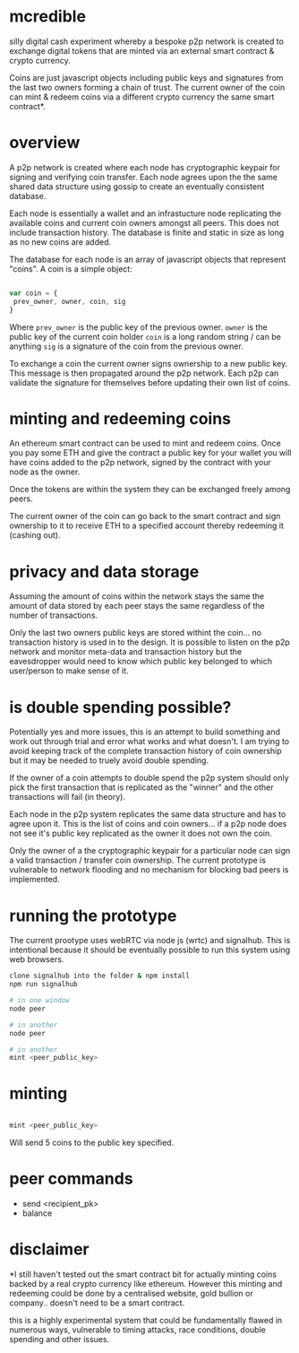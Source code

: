
# mcredible

silly digital cash experiment whereby a bespoke p2p network is created to exchange
 digital tokens that are minted via an external smart contract & crypto currency.

Coins are just javascript objects including public keys and signatures from the
 last two owners forming a chain of trust. The current owner of the coin can mint
 & redeem coins via a different crypto currency the same smart contract*.

# overview

A p2p network is created where each node has cryptographic keypair for signing
 and verifying coin transfer. Each node agrees upon the the same shared data structure
 using gossip to create an eventually consistent database.

Each node is essentially a wallet and an infrastucture node replicating the
 available coins and current coin owners amongst all peers. This does not include
 transaction history. The database is finite and static in size as long as no new
 coins are added.

The database for each node is an array of javascript objects that represent
 "coins". A coin is a simple object:

 ```js

var coin = {
  prev_owner, owner, coin, sig
}

 ```

 Where `prev_owner` is the public key of the previous owner.
 `owner` is the public key of the current coin holder
 `coin` is a long random string / can be anything
 `sig` is a signature of the coin from the previous owner.

 To exchange a coin the current owner signs ownership to a new public key. This
  message is then propagated around the p2p network. Each p2p can validate the
  signature for themselves before updating their own list of coins.

# minting and redeeming coins

An ethereum smart contract can be used to mint and redeem coins. Once you pay some
 ETH and give the contract a public key for your wallet you will have coins added
 to the p2p network, signed by the contract with your node as the owner.

Once the tokens are within the system they can be exchanged freely among peers.

The current owner of the coin can go back to the smart contract and sign ownership
 to it to receive ETH to a specified account thereby redeeming it (cashing out).

# privacy and data storage

Assuming the amount of coins within the network stays the same the amount of data
 stored by each peer stays the same regardless of the number of transactions.

Only the last two owners public keys are stored withint the coin... no transaction
 history is used in to the design. It is possible to listen on the p2p network
 and monitor meta-data and transaction history but the eavesdropper would need
 to know which public key belonged to which user/person to make sense of it.

# is double spending possible?

Potentially yes and more issues, this is an attempt to build something and work
 out through trial and error what works and what doesn't. I am trying to avoid
 keeping track of the complete transaction history of coin ownership but it
 may be needed to truely avoid double spending.

If the owner of a coin attempts to double spend the p2p system should only pick the
 first transaction that is replicated as the "winner" and the other transactions
 will fail (in theory).

Each node in the p2p system replicates the same data structure and has to agree
 upon it. This is the list of coins and coin owners... if a p2p node does not
 see it's public key replicated as the owner it does not own the coin.

Only the owner of a the cryptographic keypair for a particular node can sign a valid
 transaction / transfer coin ownership. The current prototype is vulnerable to network
 flooding and no mechanism for blocking bad peers is implemented.

# running the prototype

The current prootype uses webRTC via node js (wrtc) and signalhub. This is intentional
 because it should be eventually possible to run this system using web browsers.

```sh
clone signalhub into the folder & npm install
npm run signalhub

# in one window
node peer

# in another
node peer

# in another
mint <peer_public_key>

```

# minting

```js

mint <peer_public_key>

```

Will send 5 coins to the public key specified.

# peer commands

* send <number of coins> <recipient_pk>
* balance

# disclaimer

*I still haven't tested out the smart contract bit for actually minting coins backed
 by a real crypto currency like ethereum. However this minting and redeeming could be
 done by a centralised website, gold bullion or company.. doesn't need to be a smart contract.

this is a highly experimental system that could be fundamentally flawed in numerous ways,
vulnerable to timing attacks, race conditions, double spending and other issues.
